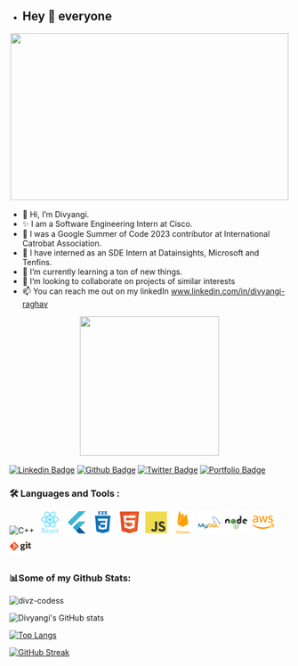 - ## Hey 👋 everyone


<div align="center">
  <img src="https://user-images.githubusercontent.com/88512639/236681215-169f41d8-9233-46b4-8db3-77a390330303.png" width="500" height="300"/>
</div>


- 👋 Hi, I’m Divyangi.
- ✨ I am a Software Engineering Intern at Cisco.
- 👀 I was a Google Summer of Code 2023 contributor at International Catrobat Association.
- 🐬 I have interned as an SDE Intern at Datainsights, Microsoft and Tenfins.
- 🌱 I’m currently learning a ton of new things.
- 💞️ I’m looking to collaborate on projects of similar interests 
- 📫 You can reach me out on my linkedIn www.linkedin.com/in/divyangi-raghav

<div align="center">
  <img src="https://media.giphy.com/media/vLlpbDafjgHystuJ0a/giphy.gif" width="250" height="250"/>
</div>

<!---
divz-codess/divz-codess is a ✨ special ✨ repository because its `README.md` (this file) appears on your GitHub profile.
You can click the Preview link to take a look at your changes.
--->
[![Linkedin Badge](https://img.shields.io/badge/-divyangiraghav/-0072b1?style=flat&logo=Linkedin&logoColor=white&link=https://www.linkedin.com/in/divyangi-raghav/)](https://www.linkedin.com/in/divyangi-raghav//) [![Github Badge](https://img.shields.io/badge/-divzcodess-grey?style=flat&logo=github&logoColor=white&link=https://github.com/divz-codess/)](https://www.github.com/divz-codess/) 
[![Twitter Badge](https://img.shields.io/badge/-@DivzzTwt-00acee?style=flat&logo=twitter&logoColor=white&link=https://twitter.com/@DivzzTwt/)](https://www.twitter.com/@DivzzTwt/) [![Portfolio Badge](https://img.shields.io/badge/portfolio-web-hotpink?style=flat&link=https://divyangiraghav.me//)](https://divyangiraghav.me//) 

### :hammer_and_wrench: Languages and Tools :
  <img src="https://cdn.jsdelivr.net/gh/devicons/devicon/icons/cplusplus/cplusplus-original.svg" title="C++" alt="C++" width="40" height="40"/>&nbsp;
  <img src="https://github.com/devicons/devicon/blob/master/icons/react/react-original-wordmark.svg" title="React" alt="React" width="40" height="40"/>&nbsp;
  <img src="https://github.com/devicons/devicon/blob/master/icons/flutter/flutter-original.svg" title="Flutter" alt="Flutter" width="40" height="40"/>&nbsp;
  <img src="https://github.com/devicons/devicon/blob/master/icons/css3/css3-plain-wordmark.svg"  title="CSS3" alt="CSS" width="40" height="40"/>&nbsp;
  <img src="https://github.com/devicons/devicon/blob/master/icons/html5/html5-original.svg" title="HTML5" alt="HTML" width="40" height="40"/>&nbsp;
  <img src="https://github.com/devicons/devicon/blob/master/icons/javascript/javascript-original.svg" title="JavaScript" alt="JavaScript" width="40" height="40"/>&nbsp;
  <img src="https://github.com/devicons/devicon/blob/master/icons/firebase/firebase-plain-wordmark.svg" title="Firebase" alt="Firebase" width="40" height="40"/>&nbsp;
  <img src="https://github.com/devicons/devicon/blob/master/icons/mysql/mysql-original-wordmark.svg" title="MySQL"  alt="MySQL" width="40" height="40"/>&nbsp;
  <img src="https://github.com/devicons/devicon/blob/master/icons/nodejs/nodejs-original-wordmark.svg" title="NodeJS" alt="NodeJS" width="40" height="40"/>&nbsp;
  <img src="https://github.com/devicons/devicon/blob/master/icons/amazonwebservices/amazonwebservices-plain-wordmark.svg" title="AWS" alt="AWS" width="40" height="40"/>&nbsp;
  <img src="https://github.com/devicons/devicon/blob/master/icons/git/git-original-wordmark.svg" title="Git" alt="Git" width="40" height="40"/>
</div>


### 📊Some of my Github Stats:
<p align=left> <img src=https://komarev.com/ghpvc/?username=divz-codess alt=divz-codess /> </p>

![Divyangi's GitHub stats](https://github-readme-stats.vercel.app/api?username=divz-codess&show_icons=true&theme=tokyonight)

[![Top Langs](https://github-readme-stats.vercel.app/api/top-langs/?username=divz-codess&layout=compact&theme=tokyonight)](https://github.com/divz-codess/github-readme-stats)

[![GitHub Streak](https://streak-stats.demolab.com?user=divz-codess&theme=tokyonight)](https://git.io/streak-stats)
